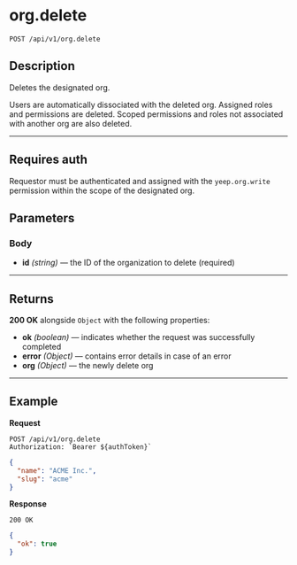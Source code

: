 # org.delete

`POST /api/v1/org.delete`

## Description

Deletes the designated org.

Users are automatically dissociated with the deleted org. Assigned roles and permissions are deleted. Scoped permissions and roles not associated with another org are also deleted.

***

## Requires auth

Requestor must be authenticated and assigned with the `yeep.org.write` permission within the scope of the designated org.

## Parameters

### Body

- **id** _(string)_ — the ID of the organization to delete (required)

***

## Returns

**200 OK** alongside `Object` with the following properties:

- **ok** _(boolean)_ — indicates whether the request was successfully completed
- **error** _(Object)_ — contains error details in case of an error
- **org** _(Object)_ — the newly delete org

***

## Example

**Request**

```
POST /api/v1/org.delete
Authorization: `Bearer ${authToken}`
```

``` json
{
  "name": "ACME Inc.",
  "slug": "acme"
}
```

**Response**

`200 OK`

``` json
{
  "ok": true
}
```
